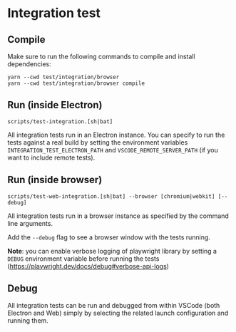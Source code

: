 # Integration test

## Compile

Make sure to run the following commands to compile and install dependencies:

    yarn --cwd test/integration/browser
    yarn --cwd test/integration/browser compile

## Run (inside Electron)

    scripts/test-integration.[sh|bat]

All integration tests run in an Electron instance. You can specify to run the tests against a real build by setting the environment variables `INTEGRATION_TEST_ELECTRON_PATH` and `VSCODE_REMOTE_SERVER_PATH` (if you want to include remote tests).

## Run (inside browser)

    scripts/test-web-integration.[sh|bat] --browser [chromium|webkit] [--debug]

All integration tests run in a browser instance as specified by the command line arguments.

Add the `--debug` flag to see a browser window with the tests running.

**Note**: you can enable verbose logging of playwright library by setting a `DEBUG` environment variable before running the tests (<https://playwright.dev/docs/debug#verbose-api-logs>)

## Debug

All integration tests can be run and debugged from within VSCode (both Electron and Web) simply by selecting the related launch configuration and running them.
